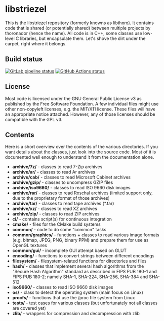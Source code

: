 # libstriezel

This is the libstriezel repository (formerly knowns as libthoro).
It contains code that is shared (or potentially shared) between multiple
projects by thoronador (hence the name). All code is in C++, some classes use
low-level C libraries, but encapsulate them. Let's shove the dirt under the
carpet, right where it belongs.

## Build status

[![GitLab pipeline status](https://gitlab.com/striezel/libstriezel/badges/master/pipeline.svg)](https://gitlab.com/striezel/libstriezel/-/pipelines)
[![GitHub Actions status](https://github.com/striezel/libstriezel/workflows/GitHub%20CI/badge.svg)](https://github.com/striezel/libstriezel/actions)

## License

Most code is licensed under the GNU General Public License v3 as published by
the Free Software Foundation. A few individual files might use other
non-copyleft licenses, e.g. the MIT/X11 license. These files will have an
appropriate notice attached. However, any of those licenses should be
compatible with the GPL v3.

## Contents

Here is a short overview over the contents of the various directories. If you
want details about the classes, just look into the source code. Most of it is
documented well enough to understand it from the documentation alone.

* **archive/7z/** - classes to read 7-Zip archives
* **archive/ar/** - classes to read Ar archives
* **archive/cab/** - classes to read Microsoft Cabinet archives
* **archive/gzip/** - classes to uncompress GZIP files
* **archive/iso9660/** - classes to read ISO 9660 disk images
* **archive/rar/** - classes to read Roschal archives (limited support only,
  due to the proprietary format of those archives)
* **archive/tar/** - classes to read tape archives (*.tar)
* **archive/xz/** - classes to read XZ archives
* **archive/zip/** - classes to read ZIP archives
* **ci/** - contains script(s) for continuous integration
* **cmake/** - files for the CMake build systems
* **common/** - code to do some "common" tasks
* **common/graphics/** - functions + classes to read various image formats
  (e.g. bitmap, JPEG, PNG, binary PPM) and prepare them for use as OpenGL
  textures
* **common/gui/** - incomplete GUI attempt based on GLUT
* **encoding/** - functions to convert strings between different encodings
* **filesystem/** - filesystem-related functions for directories and files
* **hash/** - classes that implement several hash algorithms from the "Secure
  Hash Algorithm" standard as described in FIPS PUB 180-1 and FIPS PUB 180-2;
  namely SHA-1, SHA-224, SHA-256, SHA-384 and SHA-512
* **iso9660/** - classes to read ISO 9660 disk images
* **os/** - class to detect the operating system (main focus on Linux)
* **procfs/** - functions that use the /proc file system from Linux
* **tests/** - test cases for various classes (but unfortunately not all
  classes are covered yet)
* **zlib/** - wrappers for compression and decompression with zlib
